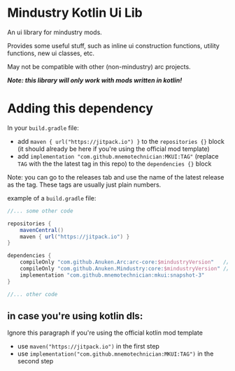 # Mindustry Kotlin Ui Lib
An ui library for mindustry mods.

Provides some useful stuff, such as inline ui construction functions, utility functions, new ui classes, etc.

May not be compatible with other (non-mindustry) arc projects.

***Note: this library will only work with mods written in kotlin!***

# Adding this dependency
In your `build.gradle` file:
* add `maven { url("https://jitpack.io") }` to the `repositories {}` block 
(it should already be here if you're using the official mod template)
* add `implementation "com.github.mnemotechnician:MKUI:TAG"` (replace `TAG` with the the latest tag in this repo) to the `dependencies {}` block

Note: you can go to the releases tab and use the name of the latest release as the tag. These tags are usually just plain numbers.

example of a `build.gradle` file:
```groovy
//... some other code

repositories {
	mavenCentral()
	maven { url("https://jitpack.io") }
}

dependencies {
	compileOnly "com.github.Anuken.Arc:arc-core:$mindustryVersion"   //these two lines should
	compileOnly "com.github.Anuken.Mindustry:core:$mindustryVersion" //already be here
	implementation "com.github.mnemotechnician:mkui:snapshot-3"
}

//... other code
```

## in case you're using kotlin dls:
Ignore this paragraph if you're using the official kotlin mod template
* use `maven("https://jitpack.io")` in the first step
* use `implementation("com.github.mnemotechnician:MKUI:TAG")` in the second step